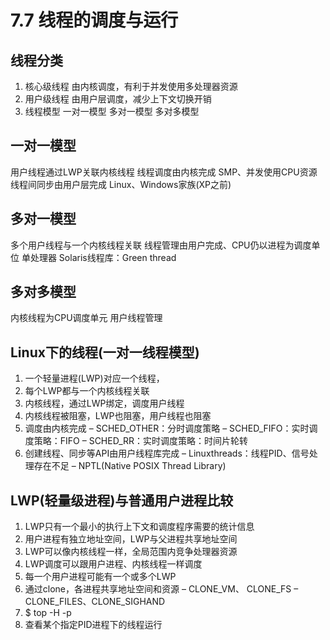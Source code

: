 # 7.7 线程的调度与运行
##  线程分类
1. 核心级线程
由内核调度，有利于并发使用多处理器资源
2. 用户级线程
由用户层调度，减少上下文切换开销
3. 线程模型
一对一模型
多对一模型
多对多模型

## 一对一模型
用户线程通过LWP关联内核线程
线程调度由内核完成
SMP、并发使用CPU资源
线程间同步由用户层完成
Linux、Windows家族(XP之前)

## 多对一模型
多个用户线程与一个内核线程关联
线程管理由用户完成、CPU仍以进程为调度单位
单处理器
Solaris线程库：Green thread
## 多对多模型
内核线程为CPU调度单元
用户线程管理

## Linux下的线程(一对一线程模型)
1. 一个轻量进程(LWP)对应一个线程，
2. 每个LWP都与一个内核线程关联
3. 内核线程，通过LWP绑定，调度用户线程
4. 内核线程被阻塞，LWP也阻塞，用户线程也阻塞
5. 调度由内核完成
– SCHED_OTHER：分时调度策略
– SCHED_FIFO：实时调度策略：FIFO
– SCHED_RR：实时调度策略：时间片轮转
6. 创建线程、同步等API由用户线程库完成
– Linuxthreads：线程PID、信号处理存在不足
– NPTL(Native POSIX Thread Library)

## LWP(轻量级进程)与普通用户进程比较
1. LWP只有一个最小的执行上下文和调度程序需要的统计信息
2. 用户进程有独立地址空间，LWP与父进程共享地址空间
3. LWP可以像内核线程一样，全局范围内竞争处理器资源
4. LWP调度可以跟用户进程、内核线程一样调度
5. 每一个用户进程可能有一个或多个LWP
6. 通过clone，各进程共享地址空间和资源
– CLONE_VM、 CLONE_FS
– CLONE_FILES、CLONE_SIGHAND
7. $ top -H -p <pid>
8. 查看某个指定PID进程下的线程运行
	